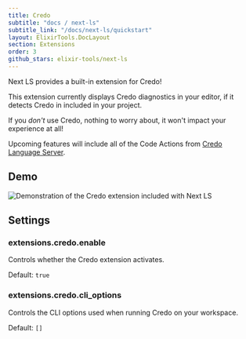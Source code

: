 ```yaml
---
title: Credo
subtitle: "docs / next-ls"
subtitle_link: "/docs/next-ls/quickstart"
layout: ElixirTools.DocLayout
section: Extensions
order: 3
github_stars: elixir-tools/next-ls
---
```


Next LS provides a built-in extension for Credo!

This extension currently displays Credo diagnostics in your editor, if it detects Credo in included in your project.

If you _don't_ use Credo, nothing to worry about, it won't impact your experience at all!

Upcoming features will include all of the Code Actions from [Credo Language Server](https://github.com/elixir-tools/credo-language-server).

## Demo

![Demonstration of the Credo extension included with Next LS](https://f005.backblazeb2.com/file/elixir-tools/next-ls-credo-extension.png)

## Settings

### extensions.credo.enable

Controls whether the Credo extension activates.

Default: `true`

### extensions.credo.cli_options

Controls the CLI options used when running Credo on your workspace.

Default: `[]`
